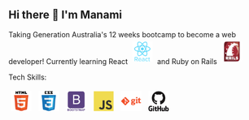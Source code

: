 ## Hi there 👋 I'm Manami

<!--**manami-d/manami-d** is a ✨ _special_ ✨ repository because its `README.md` (this file) appears on your GitHub profile.-->
Taking Generation Australia's 12 weeks bootcamp to become a web developer!
Currently learning React <img width="20px" src="./icons/react/react-original-wordmark.svg" alt="react" style="padding:5px; width: 40px;" > 
and Ruby on Rails <img width="20px" src="./icons/rails/rails-original-wordmark.svg" alt="rails" style="padding:5px; width: 40px;" > 

Tech Skills:
<div style="display:inline-block;" >
    <i class="devicon-git-plain"></i>
<img width="40px" src="./icons/html5/html5-original-wordmark.svg" alt="html5" style="padding:5px; width: 40px;" >
<img width="40px"  src="./icons/css3/css3-original-wordmark.svg" alt="css" style="padding:5px; width: 40px;" >
<img width="40px" src="./icons/bootstrap/bootstrap-plain-wordmark.svg" alt="bootstrap" style="padding:5px; width: 40px;" >
<img width="40px"  src="./icons/javascript/javascript-original.svg" alt="javascript" style="padding:5px; width: 40px;" >
<img width="40px" src="./icons/git/git-plain-wordmark.svg" alt="git" style="padding:5px; width: 40px;" >
<img width="40px" src="./icons/github/github-original-wordmark.svg" alt="github" style="padding:5px; width: 40px;" >
</div>

